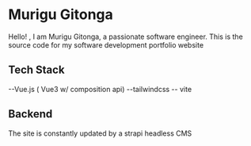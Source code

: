 # Murigu Gitonga

Hello! , I am Murigu Gitonga, a passionate software engineer. 
This is the source code for my software development portfolio website

## Tech Stack
--Vue.js ( Vue3 w/ composition api)
--tailwindcss
-- vite

## Backend
The site is constantly updated by a strapi headless CMS

